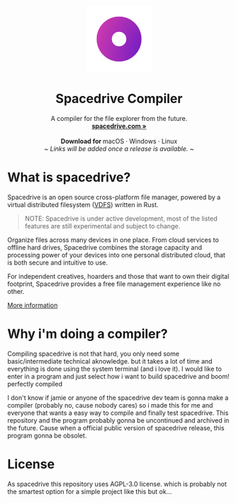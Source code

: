 <p align="center">
  <a href="#">
  </a>
  <p align="center">
   <img width="150" height="150" src="images/compiler-logo.png" alt="Logo">
  </p>
  <h1 align="center"><b>Spacedrive Compiler</b></h1>
  <p align="center">
  A compiler for the file explorer from the future.
    <br />
    <a href="https://spacedrive.com"><strong>spacedrive.com »</strong></a>
    <br />
    <br />
    <b>Download for </b>
    macOS
    ·
    Windows
    ·
    Linux
    <br />
    <i>~ Links will be added once a release is available. ~</i>
  </p>
</p>

# What is spacedrive?
Spacedrive is an open source cross-platform file manager, powered by a virtual distributed filesystem (<a href="#what-is-a-vdfs">VDFS</a>) written in Rust.

> NOTE: Spacedrive is under active development, most of the listed features are still experimental and subject to change.

Organize files across many devices in one place. From cloud services to offline hard drives, Spacedrive combines the storage capacity and processing power of your devices into one personal distributed cloud, that is both secure and intuitive to use.

For independent creatives, hoarders and those that want to own their digital footprint, Spacedrive provides a free file management experience like no other.

<a href="https://spacedrive.com">More information</a>

# Why i'm doing a compiler?

Compiling spacedrive is not that hard, you only need some basic/intermediate technical aknowledge. but it takes a lot of time and everything is done using the system terminal (and i love it). I would like to enter in a program and just select how i want to build spacedrive and boom! perfectly compiled

I don't know if jamie or anyone of the spacedrive dev team is gonna make a compiler (probably no, cause nobody cares) so i made this for me and everyone that wants a easy way to compile and finally test spacedrive. This repository and the program probably gonna be uncontinued and archived in the future. Cause when a official public version of spacedrive release, this program gonna be obsolet.

# License
As spacedrive this repository uses AGPL-3.0 license. which is probably not the smartest option for a simple project like this but ok...

